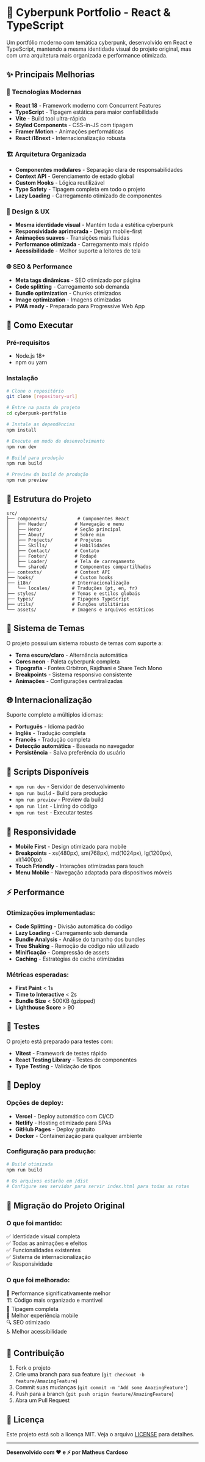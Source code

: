 # 🚀 Cyberpunk Portfolio - React & TypeScript

Um portfólio moderno com temática cyberpunk, desenvolvido em React e TypeScript, mantendo a mesma identidade visual do projeto original, mas com uma arquitetura mais organizada e performance otimizada.

## ✨ Principais Melhorias

### 🔧 Tecnologias Modernas
- **React 18** - Framework moderno com Concurrent Features
- **TypeScript** - Tipagem estática para maior confiabilidade
- **Vite** - Build tool ultra-rápida
- **Styled Components** - CSS-in-JS com tipagem
- **Framer Motion** - Animações performáticas
- **React i18next** - Internacionalização robusta

### 🏗️ Arquitetura Organizada
- **Componentes modulares** - Separação clara de responsabilidades
- **Context API** - Gerenciamento de estado global
- **Custom Hooks** - Lógica reutilizável
- **Type Safety** - Tipagem completa em todo o projeto
- **Lazy Loading** - Carregamento otimizado de componentes

### 🎨 Design & UX
- **Mesma identidade visual** - Mantém toda a estética cyberpunk
- **Responsividade aprimorada** - Design mobile-first
- **Animações suaves** - Transições mais fluidas
- **Performance otimizada** - Carregamento mais rápido
- **Acessibilidade** - Melhor suporte a leitores de tela

### 🌐 SEO & Performance
- **Meta tags dinâmicas** - SEO otimizado por página
- **Code splitting** - Carregamento sob demanda
- **Bundle optimization** - Chunks otimizados
- **Image optimization** - Imagens otimizadas
- **PWA ready** - Preparado para Progressive Web App

## 🚀 Como Executar

### Pré-requisitos
- Node.js 18+
- npm ou yarn

### Instalação
```bash
# Clone o repositório
git clone [repository-url]

# Entre na pasta do projeto
cd cyberpunk-portfolio

# Instale as dependências
npm install

# Execute em modo de desenvolvimento
npm run dev

# Build para produção
npm run build

# Preview da build de produção
npm run preview
```

## 📁 Estrutura do Projeto

```
src/
├── components/           # Componentes React
│   ├── Header/          # Navegação e menu
│   ├── Hero/            # Seção principal
│   ├── About/           # Sobre mim
│   ├── Projects/        # Projetos
│   ├── Skills/          # Habilidades
│   ├── Contact/         # Contato
│   ├── Footer/          # Rodapé
│   ├── Loader/          # Tela de carregamento
│   └── shared/          # Componentes compartilhados
├── contexts/            # Context API
├── hooks/               # Custom hooks
├── i18n/               # Internacionalização
│   └── locales/        # Traduções (pt, en, fr)
├── styles/             # Temas e estilos globais
├── types/              # Tipagens TypeScript
├── utils/              # Funções utilitárias
└── assets/             # Imagens e arquivos estáticos
```

## 🎨 Sistema de Temas

O projeto possui um sistema robusto de temas com suporte a:
- **Tema escuro/claro** - Alternância automática
- **Cores neon** - Paleta cyberpunk completa
- **Tipografia** - Fontes Orbitron, Rajdhani e Share Tech Mono
- **Breakpoints** - Sistema responsivo consistente
- **Animações** - Configurações centralizadas

## 🌐 Internacionalização

Suporte completo a múltiplos idiomas:
- **Português** - Idioma padrão
- **Inglês** - Tradução completa
- **Francês** - Tradução completa
- **Detecção automática** - Baseada no navegador
- **Persistência** - Salva preferência do usuário

## 🔧 Scripts Disponíveis

- `npm run dev` - Servidor de desenvolvimento
- `npm run build` - Build para produção
- `npm run preview` - Preview da build
- `npm run lint` - Linting do código
- `npm run test` - Executar testes

## 📱 Responsividade

- **Mobile First** - Design otimizado para mobile
- **Breakpoints** - xs(480px), sm(768px), md(1024px), lg(1200px), xl(1400px)
- **Touch Friendly** - Interações otimizadas para touch
- **Menu Mobile** - Navegação adaptada para dispositivos móveis

## ⚡ Performance

### Otimizações implementadas:
- **Code Splitting** - Divisão automática do código
- **Lazy Loading** - Carregamento sob demanda
- **Bundle Analysis** - Análise do tamanho dos bundles
- **Tree Shaking** - Remoção de código não utilizado
- **Minificação** - Compressão de assets
- **Caching** - Estratégias de cache otimizadas

### Métricas esperadas:
- **First Paint** < 1s
- **Time to Interactive** < 2s
- **Bundle Size** < 500KB (gzipped)
- **Lighthouse Score** > 90

## 🧪 Testes

O projeto está preparado para testes com:
- **Vitest** - Framework de testes rápido
- **React Testing Library** - Testes de componentes
- **Type Testing** - Validação de tipos

## 🚀 Deploy

### Opções de deploy:
- **Vercel** - Deploy automático com CI/CD
- **Netlify** - Hosting otimizado para SPAs
- **GitHub Pages** - Deploy gratuito
- **Docker** - Containerização para qualquer ambiente

### Configuração para produção:
```bash
# Build otimizada
npm run build

# Os arquivos estarão em /dist
# Configure seu servidor para servir index.html para todas as rotas
```

## 🔄 Migração do Projeto Original

### O que foi mantido:
✅ Identidade visual completa  
✅ Todas as animações e efeitos  
✅ Funcionalidades existentes  
✅ Sistema de internacionalização  
✅ Responsividade  

### O que foi melhorado:
🚀 Performance significativamente melhor  
🏗️ Código mais organizado e mantível  
🔧 Tipagem completa  
📱 Melhor experiência mobile  
🔍 SEO otimizado  
♿ Melhor acessibilidade  

## 🤝 Contribuição

1. Fork o projeto
2. Crie uma branch para sua feature (`git checkout -b feature/AmazingFeature`)
3. Commit suas mudanças (`git commit -m 'Add some AmazingFeature'`)
4. Push para a branch (`git push origin feature/AmazingFeature`)
5. Abra um Pull Request

## 📄 Licença

Este projeto está sob a licença MIT. Veja o arquivo [LICENSE](LICENSE) para detalhes.

---

**Desenvolvido com ❤️ e ⚡ por Matheus Cardoso**
